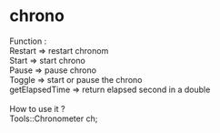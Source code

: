 # chrono

Function :<br/>
  Restart => restart chronom<br/>
  Start => start chrono<br/>
  Pause => pause chrono<br/>
  Toggle => start or pause the chrono<br/>
  getElapsedTime => return elapsed second in a double<br/>
  <br/>
How to use it ?<br/>
Tools::Chronometer ch;<br/>
